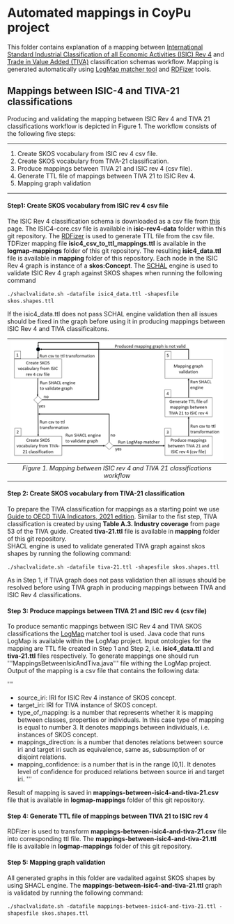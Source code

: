 # Automated mappings in CoyPu project

This folder contains explanation of a mapping between 
[International Standard Industrial Classification of all Economic Activities (ISIC) Rev 4](https://www.fao.org/statistics/caliper/tools/download/en) and 
[Trade in Value Added (TIVA)](https://www.oecd.org/sti/ind/measuring-trade-in-value-added.htm) classification schemas workflow. 
Mapping is generated automatically using [LogMap matcher tool](https://git.tib.eu/terminology/sandbox/logmap-matcher) and [RDFizer](https://github.com/SDM-TIB/SDM-RDFizer) tools.

## Mappings between ISIC-4 and TIVA-21 classifications

Producing and validating the mapping between ISIC Rev 4 and TIVA 21 classifications workflow is depicted in Figure 1. 
The workflow consists of the following five steps: 

---
1. Create SKOS vocabulary from ISIC rev 4 csv file.
2. Create SKOS vocabulary from TIVA-21 classification.
3. Produce mappings between TIVA 21 and ISIC rev 4 (csv file).
4. Generate TTL file of mappings between TIVA 21 to ISIC Rev 4.
5. Mapping graph validation
---

#### Step1: Create SKOS vocabulary from ISIC rev 4 csv file
The ISIC Rev 4 classification schema is downloaded as a csv file from [this](https://www.fao.org/statistics/caliper/tools/download/en) page. 
The ISIC4-core.csv file is available in **isic-rev4-data** folder within this git repository.
 The [RDFizer](https://github.com/SDM-TIB/SDM-RDFizer) is used to generate TTL file from the csv file. 
 TDFizer mapping file **isic4_csv_to_ttl_mappings.ttl** is available in the **logmap-mappings** folder of this git repository.
 The resulting **isic4_data.ttl** file is available in **mapping** folder of this repository. 
Each node in the ISIC Rev 4 graph is instance of a **skos:Concept**. 
The [SCHAL](https://github.com/TopQuadrant/shacl) engine is used to validate ISIC Rev 4 graph 
against SKOS shapes when running the following command

```
./shaclvalidate.sh -datafile isic4_data.ttl -shapesfile skos.shapes.ttl
```
If the isic4_data.ttl does not pass SCHAL engine validation then all issues should be fixed 
in the graph before using it in producing mappings between ISIC Rev 4 and TIVA classificaitons.

| ![Mapping workflow](workflow-of-producing-mappings-between-tiva21-and-isic4.png) | 
|:--:| 
| *Figure 1. Mapping between ISIC rev 4 and TIVA 21 classifications workflow* |

#### Step 2: Create SKOS vocabulary from TIVA-21 classification

To prepare the TIVA classification for mappings as а starting point we use [Guide to OECD TiVA Indicators, 2021 edition](https://www.oecd-ilibrary.org/science-and-technology/guide-to-oecd-tiva-indicators-2021-edition_58aa22b1-en).
Similar to the fist step, TIVA classification is created by using **Table A.3. Industry coverage** from page 53 of the TIVA guide. 
Created **tiva-21.ttl** file is available in **mapping** folder of this git repository.  
SHACL engine is used to validate generated TIVA graph  against skos shapes by running the following command:
```
./shaclvalidate.sh -datafile tiva-21.ttl -shapesfile skos.shapes.ttl
```
As in Step 1, if TIVA graph does not pass validation then all issues should be resolved before using TIVA graph in producing mappings between TIVA and ISIC Rev 4 classifications.

#### Step 3: Produce mappings between TIVA 21 and ISIC rev 4 (csv file)

To produce semantic mappings between ISIC Rev 4 and TIVA SKOS classifications the [LogMap](https://git.tib.eu/terminology/sandbox/logmap-matcher) matcher tool is used. 
Java code that runs LogMap is available within the LogMap project. Input ontologies for the mapping are TTL file created in Step 1 and Step 2, i.e. **isic4_data.ttl** and **tiva-21.ttl** files respectively.
To generate mappings one should run '''MappingsBetweenIsicAndTiva.java''' file withing the LogMap project. Output of the mapping is a csv file that contains the following data:

'''
- source_iri: IRI for ISIC Rev 4 instance of SKOS concept.
- target_iri:  IRI for TIVA instance of SKOS concept.
- type_of_mapping: is a number that represents whether it is mapping between classes, properties or individuals. In this case type of mapping is equal to number 3. It denotes mappings between individuals, i.e. instances of SKOS concept.
- mappings_direction: is a number that denotes relations between source iri and target iri such as equivalence, same as, subsumption of or disjoint relations.
- mapping_confidence: is a number that is in the range \[0,1\]. It denotes level of confidence for produced relations between source iri and target iri.
'''

Result of mapping is saved in **mappings-between-isic4-and-tiva-21.csv** file that is available in **logmap-mappings** folder of this git repository.

#### Step 4: Generate TTL file of mappings between TIVA 21 to ISIC rev 4

RDFizer is used to transform **mappings-between-isic4-and-tiva-21.csv** file into corresponding ttl file. The **mappings-between-isic4-and-tiva-21.ttl** file is available in 
**logmap-mappings** folder of this git repository. 

#### Step 5: Mapping graph validation

All generated graphs in this folder are vadalited  against SKOS shapes by using SHACL engine. The **mappings-between-isic4-and-tiva-21.ttl** graph 
is validated by running the following command:
```
./shaclvalidate.sh -datafile mappings-between-isic4-and-tiva-21.ttl -shapesfile skos.shapes.ttl
```